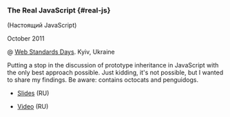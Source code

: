 ### The Real JavaScript {#real-js}

(Настоящий JavaScript)

October 2011

@ [Web Standards Days](https://dou.ua/calendar/983/). Kyiv, Ukraine

Putting a stop in the discussion of prototype inheritance in JavaScript with the only best approach possible. Just kidding, it's not possible, but I wanted to share my findings. Be aware: contains octocats and penguidogs.

- [Slides](https://speakerdeck.com/shamansir/pravil-nyi-javascript)  (RU)

- [Video](https://vimeo.com/33393795)  (RU)
